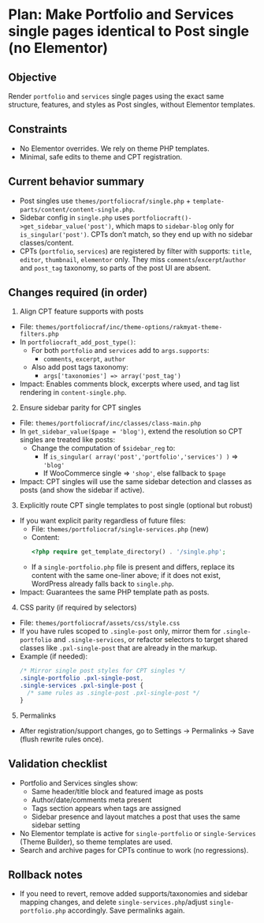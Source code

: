 # Plan: Make Portfolio and Services single pages identical to Post single (no Elementor)

## Objective
Render `portfolio` and `services` single pages using the exact same structure, features, and styles as Post singles, without Elementor templates.

## Constraints
- No Elementor overrides. We rely on theme PHP templates.
- Minimal, safe edits to theme and CPT registration.

## Current behavior summary
- Post singles use `themes/portfoliocraf/single.php` + `template-parts/content/content-single.php`.
- Sidebar config in `single.php` uses `portfoliocraft()->get_sidebar_value('post')`, which maps to `sidebar-blog` only for `is_singular('post')`. CPTs don’t match, so they end up with no sidebar classes/content.
- CPTs (`portfolio`, `services`) are registered by filter with supports: `title`, `editor`, `thumbnail`, `elementor` only. They miss `comments`/`excerpt`/`author` and `post_tag` taxonomy, so parts of the post UI are absent.

## Changes required (in order)
1) Align CPT feature supports with posts
- File: `themes/portfoliocraf/inc/theme-options/rakmyat-theme-filters.php`
- In `portfoliocraft_add_post_type()`:
  - For both `portfolio` and `services` add to `args.supports`:
    - `comments`, `excerpt`, `author`
  - Also add post tags taxonomy:
    - `args['taxonomies'] => array('post_tag')`
- Impact: Enables comments block, excerpts where used, and tag list rendering in `content-single.php`.

2) Ensure sidebar parity for CPT singles
- File: `themes/portfoliocraf/inc/classes/class-main.php`
- In `get_sidebar_value($page = 'blog')`, extend the resolution so CPT singles are treated like posts:
  - Change the computation of `$sidebar_reg` to:
    - If `is_singular( array('post','portfolio','services') )` => `'blog'`
    - If WooCommerce single => `'shop'`, else fallback to `$page`
- Impact: CPT singles will use the same sidebar detection and classes as posts (and show the sidebar if active).

3) Explicitly route CPT single templates to post single (optional but robust)
- If you want explicit parity regardless of future files:
  - File: `themes/portfoliocraf/single-services.php` (new)
  - Content:
    ```php
    <?php require get_template_directory() . '/single.php';
    ```
  - If a `single-portfolio.php` file is present and differs, replace its content with the same one-liner above; if it does not exist, WordPress already falls back to `single.php`.
- Impact: Guarantees the same PHP template path as posts.

4) CSS parity (if required by selectors)
- File: `themes/portfoliocraf/assets/css/style.css`
- If you have rules scoped to `.single-post` only, mirror them for `.single-portfolio` and `.single-services`, or refactor selectors to target shared classes like `.pxl-single-post` that are already in the markup.
- Example (if needed):
  ```css
  /* Mirror single post styles for CPT singles */
  .single-portfolio .pxl-single-post,
  .single-services .pxl-single-post {
    /* same rules as .single-post .pxl-single-post */
  }
  ```

5) Permalinks
- After registration/support changes, go to Settings → Permalinks → Save (flush rewrite rules once).

## Validation checklist
- Portfolio and Services singles show:
  - Same header/title block and featured image as posts
  - Author/date/comments meta present
  - Tags section appears when tags are assigned
  - Sidebar presence and layout matches a post that uses the same sidebar setting
- No Elementor template is active for `single-portfolio` or `single-Services` (Theme Builder), so theme templates are used.
- Search and archive pages for CPTs continue to work (no regressions).

## Rollback notes
- If you need to revert, remove added supports/taxonomies and sidebar mapping changes, and delete `single-services.php`/adjust `single-portfolio.php` accordingly. Save permalinks again. 
